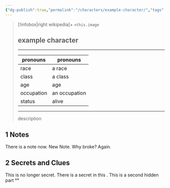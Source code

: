 ```yaml
---
{"dg-publish":true,"permalink":"/characters/example-character/","tags":["npc"]}
---
```


> [!infobox|right wikipedia]+
> `=this.image`
 > ## example character
>---
> | pronouns | pronouns |
> |---|---|
> | race | a race|
> | class | a class |
> | age | age|
> | occupation | an occupation|
> | status | alive|
> ---
> description
## 1 Notes
There is a note now. New Note. Why broke? Again.
## 2 Secrets and Clues

This is no longer secret.
There is a secret in this .
This is a second hidden part
°°